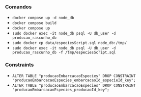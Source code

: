 ### Comandos

* `docker compose up -d node_db`
* `docker compose build`
* `docker compose up`
* `sudo docker exec -it node_db psql -U db_user -d producao_rascunho_db`
* `sudo docker cp data/especiesScript.sql node_db:/tmp/`
* `sudo docker exec -it node_db psql -U db_user -d producao_rascunho_db -f /tmp/especiesScript.sql`


### Constraints

* `ALTER TABLE "producaoEmbarcacaoEspecies" DROP CONSTRAINT "producaoEmbarcacaoEspecies_embarcacaoId_especieId_key";`
* `ALTER TABLE "producaoEmbarcacaoEspecies" DROP CONSTRAINT "producaoEmbarcacaoEspecies_producaoId_key";`
